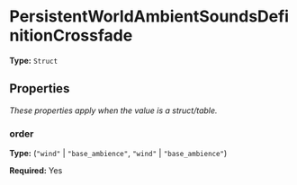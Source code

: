 # PersistentWorldAmbientSoundsDefinitionCrossfade

**Type:** `Struct`

## Properties

*These properties apply when the value is a struct/table.*

### order

**Type:** (`"wind"` | `"base_ambience"`, `"wind"` | `"base_ambience"`)

**Required:** Yes

